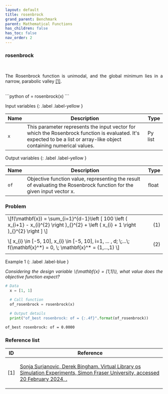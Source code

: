 ```yaml
---
layout: default
title: rosenbrock
grand_parent: Benchmark
parent: Mathematical Functions
has_children: false
has_toc: false
nav_order: 2
---
```


<!--Don't delete ths script-->
<script src = "https://polyfill.io/v3/polyfill.min.js?features=es6"></script>
<script id = "MathJax-script" async src="https://cdn.jsdelivr.net/npm/mathjax@3/es5/tex-mml-chtml.js"></script>
<!--Don't delete ths script-->

<h3>rosenbrock</h3>

<br>

<p align="justify">
  The Rosenbrock function is unimodal, and the global minimum lies in a narrow, parabolic valley <a href="#ref1">[1]</a>.
</p>

<br>
```python
of = rosenbrock(x)
```

Input variables
{: .label .label-yellow }

<table style = "width:100%">
    <thead>
      <tr>
        <th>Name</th>
        <th>Description</th>
        <th>Type</th>
      </tr>
    </thead>
    <tr>
        <td><code>x</code></td>
        <td>This parameter represents the input vector for which the Rosenbrock function is evaluated. It's expected to be a list or array-like object containing numerical values.</td>
        <td>Py list </td>
    </tr>
</table>

Output variables
{: .label .label-yellow }

<table style = "width:100%">
    <thead>
      <tr>
        <th>Name</th>
        <th>Description</th>
        <th>Type</th>
      </tr>
    </thead>
    <tr>
        <td><code>of</code></td>
        <td> Objective function value, representing the result of evaluating the Rosenbrock function for the given input vector x.</td>
        <td>float</td>
    </tr>
</table>

<h3>Problem</h3>

<table style = "width:100%">
    <tr>
        <td style="width: 90%;">\[f(\mathbf{x}) = \sum_{i=1}^{d-1}\left [  100 \left ( x_{i+1} - x_{i}^{2} \right )_{}^{2}  + \left ( x_{i} + 1 \right )_{}^{2}  \right ]  \]</td>
        <td style="width: 10%;"><p align = "right">(1)</p></td>
    </tr>
    <tr>
        <td style="width: 90%;">\[  x_{i} \in [-5, 10], x_{i} \in [-5, 10], i=1, ... , d;   \;...\;  f(\mathbf{x}^*) = 0, \; \mathbf{x}^* = (1,...,1) \]</td>
        <td style="width: 10%;"><p align = "right">(2)</p></td>
    </tr>
</table>

Example 1
{: .label .label-blue }

<p align = "justify">
  <i>
      Considering the design variable \(\mathbf{x} = [1,1]\), what value does the objective function expect?
  </i>
</p>

```python
# Data
  x = [1, 1]

  # Call function
  of_rosenbrock = rosenbrock(x)

  # Output details
  print("of_best rosenbrock: of = {:.4f}".format(of_rosenbrock))
```

```bash
of_best rosenbrock: of = 0.0000
```

<h3>Reference list</h3>

<table>
    <thead>
        <tr>
            <th>ID</th>
            <th>Reference</th>
        </tr>
    </thead>
    <tbody>
      <tr>
          <td><p align = "center" id = "ref1">[1]</p></td>
          <td><p align = "left"><a href="https://www.sfu.ca/~ssurjano/rosen.html" target="_blank" rel="noopener noreferrer">Sonja Surjanovic, Derek Bingham. Virtual Library os Simulation Experiments, Simon Fraser University, accessed 20 February 2024, <www.sfu.ca/~ssurjano/optimization>.</a></p></td>
      </tr>
    </tbody>
</table>
